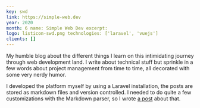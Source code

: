 ```yaml
---
key: swd
link: https://simple-web.dev
year: 2020
month: 6 name: Simple Web Dev excerpt:
logo: listicon-swd.png technologies: ['laravel', 'vuejs']
clients: []
---
```


My humble blog about the different things I learn on this intimidating journey through web development land. I write about technical stuff but sprinkle in a few words about project management from time to time, all decorated with some very nerdy humor.

I developed the platform myself by using a Laravel installation, the posts are stored as markdown files and version controlled. I needed to do quite a few customizations with the Markdown parser, so I wrote <a href="https://simple-web.dev/extending-laravel-markdown-with-lazy-images" target="_blank" rel="noopener noreferrer">a post</a> about that.

